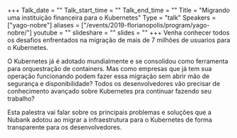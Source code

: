 +++
Talk_date = ""
Talk_start_time = ""
Talk_end_time = ""
Title = "Migrando uma instituição financeira para o Kubernetes"
Type = "talk"
Speakers = ["yago-nobre"]
aliases = ["/events/2019-florianopolis/program/yago-nobre/"]
youtube = ""
slideshare = ""
slides = ""
+++
Venha conhecer todos os desafios enfrentados na migração de mais de 7 milhões de usuarios para o Kubernetes.

O Kubernetes já é adotado mundialmente e se consolidou como ferramenta para orquestração de containers. Mas como empresas que já tem sua operação funcionando podem fazer essa migração sem abrir mão de segurança e disponibilidade? Todos os desenvolvedores vão precisar de conhecimento avançado sobre Kubernetes pra continuar fazendo seu trabalho?

Esta palestra vai falar sobre os principais problemas e soluções que a Nubank adotou ao migrar a infraestrutura para o Kubernetes de forma transparente para os desenvolvedores.